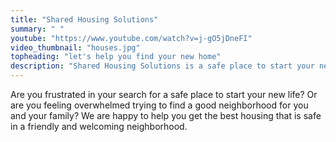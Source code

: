 ```yaml
---
title: "Shared Housing Solutions"
summary: " "
youtube: "https://www.youtube.com/watch?v=j-gO5jDneFI"
video_thumbnail: "houses.jpg"
topheading: "let's help you find your new home"
description: "Shared Housing Solutions is a safe place to start your new life. Find a good housing and good neighborhood in seconds. Call us anytime"
---
```


Are you frustrated in your search for a safe place to start your new life? Or are you feeling overwhelmed trying to find a good neighborhood for you and your family? We are happy to help you get the best housing that is safe in a friendly and welcoming neighborhood.
